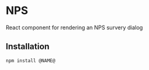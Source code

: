# NPS

React component for rendering an NPS survery dialog

## Installation

```sh
npm install @NAME@
```
